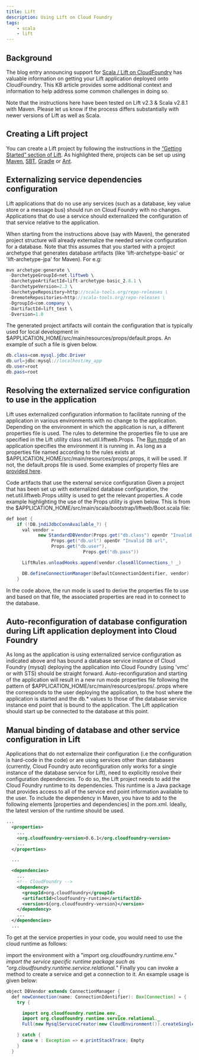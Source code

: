 ```yaml
---
title: Lift
description: Using Lift on Cloud Foundry
tags:
    - scala
    - lift
---
```


## Background

The blog entry announcing support for [Scala / Lift on CloudFoundry](http://blog.cloudfoundry.com/2011/06/02/cloud-foundry-now-supporting-scala/) has valuable information on getting your Lift application deployed onto CloudFoundry. This KB article provides some additional context and information to help address some common challenges in doing so.

Note that the instructions here have been tested on Lift v2.3 & Scala v2.8.1 with Maven. Please let us know if the process differs substantially with newer versions of Lift as well as Scala.

## Creating a Lift project

You can create a Lift project by following the instructions in the [“Getting Started” section of Lift](http://www.assembla.com/spaces/liftweb/wiki/Getting_Started).
As highlighted there, projects can be set up using [Maven](http://www.assembla.com/wiki/show/liftweb/Using_Maven), [SBT](http://www.assembla.com/wiki/show/liftweb/Using_SBT), [Gradle](http://www.assembla.com/wiki/show/liftweb/Using_Gradle) or [Ant](http://www.assembla.com/spaces/liftweb/wiki/Using_Ant).

## Externalizing service dependencies configuration

Lift applications that do no use any services (such as a database, key value store or a message bus) should run on Cloud Foundry with no changes. Applications that do use a service should externalized the configuration of that service relative to the application.

When starting from the instructions above (say with Maven), the generated project structure will already externalize the needed service configuration for a database. Note that this assumes that you started with a project archetype that generates database artifacts (like 'lift-archetype-basic' or 'lift-archetype-jpa' for Maven). For e.g:

```java
mvn archetype:generate \
 -DarchetypeGroupId=net.liftweb \
 -DarchetypeArtifactId=lift-archetype-basic_2.8.1 \
 -DarchetypeVersion=2.3 \
 -DarchetypeRepository=http://scala-tools.org/repo-releases \
 -DremoteRepositories=http://scala-tools.org/repo-releases \
 -DgroupId=com.company \
 -DartifactId=lift_test \
 -Dversion=1.0
```

The generated project artifacts will contain the configuration that is typically used for local development in $APPLICATION_HOME/src/main/resources/props/default.props. An example of such a file is given below.

```java
db.class=com.mysql.jdbc.Driver
db.url=jdbc:mysql://localhost/my_app
db.user=root
db.pass=root
```

## Resolving the externalized service configuration to use in the application

Lift uses externalized configuration information to facilitate running of the application in various environments with no change to the application. Depending on the environment in which the application is run, a different properties file is used. The rules to determine the properties file to use are specified in the Lift utility class net.util.liftweb.Props. The [Run mode](http://www.assembla.com/wiki/show/liftweb/Run_Modes) of an application specifies the environment it is running in. As long as a properties file named according to the rules exists at $APPLICATION_HOME/src/main/resources/props/<run-mode>.props, it will be used. If not, the default.props file is used. Some examples of property files are [provided here](http://www.assembla.com/spaces/liftweb/wiki/Properties).

Code artifacts that use the external service configuration
Given a project that has been set up with externalized database configuration, the net.util.liftweb.Props utility is used to get the relevant properties. A code example highlighting the use of the Props utility is given below. This is from the $APPLICATION_HOME/src/main/scala/bootstrap/liftweb/Boot.scala file:

```java
def boot {
    if (!DB.jndiJdbcConnAvailable_?) {
      val vendor =
            new StandardDBVendor(Props.get("db.class") openOr "Invalid Class",
                 Props.get("db.url") openOr "Invalid DB url",
                 Props.get("db.user"),
                             Props.get("db.pass"))

      LiftRules.unloadHooks.append(vendor.closeAllConnections_! _)

      DB.defineConnectionManager(DefaultConnectionIdentifier, vendor)
    }
```

In the code above, the run mode is used to derive the properties file to use and based on that file, the associated properties are read in to connect to the database.

## Auto-reconfiguration of database configuration during Lift application deployment into Cloud Foundry

As long as the application is using externalized service configuration as indicated above and has bound a database service instance of Cloud Foundry (mysql) deploying the application into Cloud Foundry (using 'vmc' or with STS) should be straight forward.
Auto-reconfiguration and starting of the application will result in a new run mode properties file following the pattern of $APPLICATION_HOME/src/main/resources/props/<username>.<hostname>.props where the <username> corresponds to the user deploying the application, <hostname> to the host where the application is started and the db.* values to those of the database service instance end point that is bound to the application. The Lift application should start up be connected to the database at this point.

## Manual binding of database and other service configuration in Lift

Applications that do not externalize their configuration (i.e the configuration is hard-code in the code) or are using services other than databases (currently, Cloud Foundry auto reconfiguration only works for a single instance of the database service for Lift), need to explicitly resolve their configuration dependencies.
To do so, the Lift project needs to add the Cloud Foundry runtime to its dependencies. This runtime is a Java package that provides access to all of the service end point information available to the user. To include the dependency in Maven, you have to add to the following elements [properties and dependencies] in the pom.xml. Ideally, the latest version of the runtime should be used.

```xml
...
  <properties>
    ...
    <org.cloudfoundry-version>0.6.1</org.cloudfoundry-version>
    ...
  </properties>

  ...

  <dependencies>
    ...
    <!-- CloudFoundry -->
    <dependency>
      <groupId>org.cloudfoundry</groupId>
      <artifactId>cloudfoundry-runtime</artifactId>
      <version>${org.cloudfoundry-version}</version>
    </dependency>
    ...
  </dependencies>
  ...
```

To get at the service properties in your code, you would need to use the cloud runtime as follows:

import the environment with a "import org.cloudfoundry.runtime.env._"
import the service specific runtime package such as "org.cloudfoundry.runtime.service.relational._"
Finally you can invoke a method to create a service and get a connection to it.
An example usage is given below:

```java
object DBVendor extends ConnectionManager {
  def newConnection(name: ConnectionIdentifier): Box[Connection] = {
    try {

      import org.cloudfoundry.runtime.env._
      import org.cloudfoundry.runtime.service.relational._
      Full(new MysqlServiceCreator(new CloudEnvironment()).createSingletonService().service.getConnection())

    } catch {
      case e : Exception => e.printStackTrace; Empty
    }
  }
```